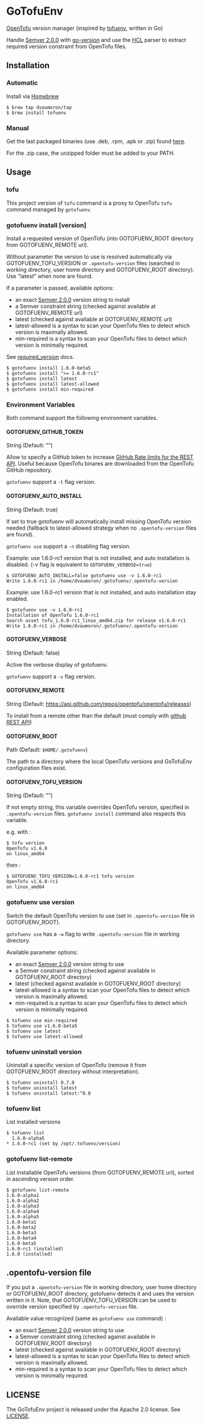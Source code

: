 # GoTofuEnv

[OpenTofu](https://opentofu.org) version manager (inspired by [tofuenv](https://github.com/tofuutils/tofuenv), written in Go)

Handle [Semver 2.0.0](https://semver.org/) with [go-version](https://github.com/hashicorp/go-version) and use the [HCL](https://github.com/hashicorp/hcl) parser to extract required version constraint from OpenTofu files.

## Installation

### Automatic

Install via [Homebrew](https://brew.sh/)

```console
$ brew tap dvaumoron/tap
$ brew install tofuenv
```

### Manual

Get the last packaged binaries (use .deb, .rpm, .apk or .zip) found [here](https://github.com/dvaumoron/gotofuenv/releases).

For the .zip case, the unzipped folder must be added to your PATH.

## Usage

### tofu 

This project version of `tofu` command is a proxy to OpenTofu `tofu` command  managed by `gotofuenv`.

### gotofuenv install [version]

Install a requested version of OpenTofu (into GOTOFUENV_ROOT directory from GOTOFUENV_REMOTE url).

Without parameter the version to use is resolved automatically via GOTOFUENV_TOFU_VERSION or `.opentofu-version` files
(searched in working directory, user home directory and GOTOFUENV_ROOT directory).
Use "latest" when none are found.

If a parameter is passed, available options:

- an exact [Semver 2.0.0](https://semver.org/) version string to install
- a Semver constraint string (checked against available at GOTOFUENV_REMOTE url)
- latest (checked against available at GOTOFUENV_REMOTE url)
- latest-allowed is a syntax to scan your OpenTofu files to detect which version is maximally allowed.
- min-required is a syntax to scan your OpenTofu files to detect which version is minimally required.

See [required_version](https://opentofu.org/docs/language/settings/) docs.

```console
$ gotofuenv install 1.6.0-beta5
$ gotofuenv install ">= 1.6.0-rc1" 
$ gotofuenv install latest
$ gotofuenv install latest-allowed
$ gotofuenv install min-required
```

### Environment Variables

Both command support the following environment variables.

#### GOTOFUENV_GITHUB_TOKEN

String (Default: "")

Allow to specify a GitHub token to increase [GitHub Rate limits for the REST API](https://docs.github.com/en/rest/using-the-rest-api/rate-limits-for-the-rest-api). Useful because OpenTofu binares are downloaded from the OpenTofu GitHub repository.

`gotofuenv` support a `-t` flag version.

#### GOTOFUENV_AUTO_INSTALL

String (Default: true)

If set to true gotofuenv will automatically install missing OpenTofu version needed (fallback to latest-allowed strategy when no `.opentofu-version` files are found).

`gotofuenv use` support a `-n` disabling flag version.

Example: use 1.6.0-rc1 version that is not installed, and auto installation is disabled. (-v flag is equivalent to `GOTOFUENV_VERBOSE=true`)

```console
$ GOTOFUENV_AUTO_INSTALL=false gotofuenv use -v 1.6.0-rc1
Write 1.6.0-rc1 in /home/dvaumoron/.gotofuenv/.opentofu-version
```

Example: use 1.6.0-rc1 version that is not installed, and auto installation stay enabled.

```console
$ gotofuenv use -v 1.6.0-rc1
Installation of OpenTofu 1.6.0-rc1
Search asset tofu_1.6.0-rc1_linux_amd64.zip for release v1.6.0-rc1
Write 1.6.0-rc1 in /home/dvaumoron/.gotofuenv/.opentofu-version
```

#### GOTOFUENV_VERBOSE

String (Default: false)

Active the verbose display of gotofuenv.

`gotofuenv` support a `-v` flag version.

#### GOTOFUENV_REMOTE

String (Default: https://api.github.com/repos/opentofu/opentofu/releases)

To install from a remote other than the default (must comply with [github REST API](https://docs.github.com/en/rest?apiVersion=2022-11-28))

#### GOTOFUENV_ROOT

Path (Default: `$HOME/.gotofuenv`)

The path to a directory where the local OpenTofu versions and GoTofuEnv configuration files exist.

#### GOTOFUENV_TOFU_VERSION

String (Default: "")

If not empty string, this variable overrides OpenTofu version, specified in `.opentofu-version` files.
`gotofuenv install` command also respects this variable.

e.g. with :

```console
$ tofu version
OpenTofu v1.6.0
on linux_amd64
```

then :

```console
$ GOTOFUENV_TOFU_VERSION=1.6.0-rc1 tofu version
OpenTofu v1.6.0-rc1
on linux_amd64
```

### gotofuenv use version

Switch the default OpenTofu version to use (set in `.opentofu-version` file in GOTOFUENV_ROOT).

`gotofuenv use` has a `-w` flag to write `.opentofu-version` file in working directory.

Available parameter options:

- an exact [Semver 2.0.0](https://semver.org/) version string to use
- a Semver constraint string (checked against available in GOTOFUENV_ROOT directory)
- latest (checked against available in GOTOFUENV_ROOT directory)
- latest-allowed is a syntax to scan your OpenTofu files to detect which version is maximally allowed.
- min-required is a syntax to scan your OpenTofu files to detect which version is minimally required.

```console
$ tofuenv use min-required
$ tofuenv use v1.6.0-beta5
$ tofuenv use latest
$ tofuenv use latest-allowed
```

### tofuenv uninstall version

Uninstall a specific version of OpenTofu (remove it from GOTOFUENV_ROOT directory without interpretation).

```console
$ tofuenv uninstall 0.7.0
$ tofuenv uninstall latest
$ tofuenv uninstall latest:^0.8
```

### tofuenv list

List installed versions

```console
$ tofuenv list
  1.6.0-alpha5
* 1.6.0-rc1 (set by /opt/.tofuenv/version)
```

### gotofuenv list-remote

List installable OpenTofu versions (from GOTOFUENV_REMOTE url), sorted in ascending version order.

```console
$ gotofuenv list-remote
1.6.0-alpha1
1.6.0-alpha2
1.6.0-alpha3
1.6.0-alpha4
1.6.0-alpha5
1.6.0-beta1
1.6.0-beta2
1.6.0-beta3
1.6.0-beta4
1.6.0-beta5
1.6.0-rc1 (installed)
1.6.0 (installed)
```

## .opentofu-version file

If you put a `.opentofu-version` file  in working directory, user home directory or GOTOFUENV_ROOT directory, gotofuenv detects it and uses the version written in it.
Note, that GOTOFUENV_TOFU_VERSION can be used to override version specified by `.opentofu-version` file.

Available value recognized (same as `gotofuenv use` command) :

- an exact [Semver 2.0.0](https://semver.org/) version string to use
- a Semver constraint string (checked against available in GOTOFUENV_ROOT directory)
- latest (checked against available in GOTOFUENV_ROOT directory)
- latest-allowed is a syntax to scan your OpenTofu files to detect which version is maximally allowed.
- min-required is a syntax to scan your OpenTofu files to detect which version is minimally required.

## LICENSE

The GoTofuEnv project is released under the Apache 2.0 license. See [LICENSE](LICENSE).
